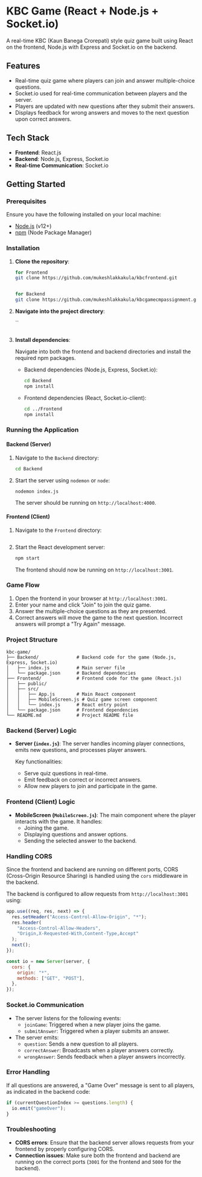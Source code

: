 # KBC Game (React + Node.js + Socket.io)

A real-time KBC (Kaun Banega Crorepati) style quiz game built using React on the frontend, Node.js with Express and Socket.io on the backend.

## Features

- Real-time quiz game where players can join and answer multiple-choice questions.
- Socket.io used for real-time communication between players and the server.
- Players are updated with new questions after they submit their answers.
- Displays feedback for wrong answers and moves to the next question upon correct answers.

## Tech Stack

- **Frontend**: React.js
- **Backend**: Node.js, Express, Socket.io
- **Real-time Communication**: Socket.io

## Getting Started

### Prerequisites

Ensure you have the following installed on your local machine:

- [Node.js](https://nodejs.org/en/) (v12+)
- [npm](https://www.npmjs.com/) (Node Package Manager)

### Installation

1. **Clone the repository**:

   ```bash
   for Frontend
   git clone https://github.com/mukeshlakkakula/kbcfrontend.git


   for Backend
   git clone https://github.com/mukeshlakkakula/kbcgamecmpassignment.git
   ```

2. **Navigate into the project directory**:

   ``

   ```

   ```

3. **Install dependencies**:

   Navigate into both the frontend and backend directories and install the required npm packages.

   - Backend dependencies (Node.js, Express, Socket.io):

     ```bash
     cd Backend
     npm install
     ```

   - Frontend dependencies (React, Socket.io-client):

     ```bash
     cd ../Frontend
     npm install
     ```

### Running the Application

#### Backend (Server)

1. Navigate to the `Backend` directory:

   ```bash
   cd Backend
   ```

2. Start the server using `nodemon` or `node`:

   ```bash
   nodemon index.js
   ```

   The server should be running on `http://localhost:4000`.

#### Frontend (Client)

1. Navigate to the `Frontend` directory:

   ```

   ```

2. Start the React development server:

   ```bash
   npm start
   ```

   The frontend should now be running on `http://localhost:3001`.

### Game Flow

1. Open the frontend in your browser at `http://localhost:3001`.
2. Enter your name and click "Join" to join the quiz game.
3. Answer the multiple-choice questions as they are presented.
4. Correct answers will move the game to the next question. Incorrect answers will prompt a "Try Again" message.

### Project Structure

```
kbc-game/
├── Backend/              # Backend code for the game (Node.js, Express, Socket.io)
│   ├── index.js          # Main server file
│   └── package.json      # Backend dependencies
├── Frontend/             # Frontend code for the game (React.js)
│   ├── public/
│   ├── src/
│   │   ├── App.js        # Main React component
│   │   ├── MobileScreen.js # Quiz game screen component
│   │   └── index.js      # React entry point
│   └── package.json      # Frontend dependencies
└── README.md             # Project README file
```

### Backend (Server) Logic

- **Server (`index.js`)**: The server handles incoming player connections, emits new questions, and processes player answers.

  Key functionalities:

  - Serve quiz questions in real-time.
  - Emit feedback on correct or incorrect answers.
  - Allow new players to join and participate in the game.

### Frontend (Client) Logic

- **MobileScreen (`MobileScreen.js`)**: The main component where the player interacts with the game. It handles:
  - Joining the game.
  - Displaying questions and answer options.
  - Sending the selected answer to the backend.

### Handling CORS

Since the frontend and backend are running on different ports, CORS (Cross-Origin Resource Sharing) is handled using the `cors` middleware in the backend.

The backend is configured to allow requests from `http://localhost:3001` using:

```js
app.use((req, res, next) => {
  res.setHeader("Access-Control-Allow-Origin", "*");
  res.header(
    "Access-Control-Allow-Headers",
    "Origin,X-Requested-With,Content-Type,Accept"
  );
  next();
});

const io = new Server(server, {
  cors: {
    origin: "*",
    methods: ["GET", "POST"],
  },
});
```

### Socket.io Communication

- The server listens for the following events:
  - `joinGame`: Triggered when a new player joins the game.
  - `submitAnswer`: Triggered when a player submits an answer.
- The server emits:
  - `question`: Sends a new question to all players.
  - `correctAnswer`: Broadcasts when a player answers correctly.
  - `wrongAnswer`: Sends feedback when a player answers incorrectly.

### Error Handling

If all questions are answered, a "Game Over" message is sent to all players, as indicated in the backend code:

```js
if (currentQuestionIndex >= questions.length) {
  io.emit("gameOver");
}
```

### Troubleshooting

- **CORS errors**: Ensure that the backend server allows requests from your frontend by properly configuring CORS.
- **Connection issues**: Make sure both the frontend and backend are running on the correct ports (`3001` for the frontend and `5000` for the backend).
